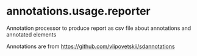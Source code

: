 # annotations.usage.reporter
Annotation processor to produce report as csv file about annotations and annotated elements

Annotations are from https://github.com/vlipovetskii/sdannotations
